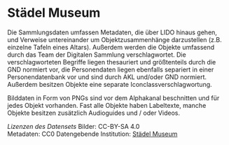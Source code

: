 # Städel Museum

Die Sammlungsdaten umfassen Metadaten, die über LIDO hinaus gehen, und Verweise untereinander um Objektzusammenhänge darzustellen (z.B. einzelne Tafeln eines Altars). Außerdem werden die Objekte umfassend durch das Team der Digitalen Sammlung verschlagwortet. Die verschlagworteten Begriffe liegen thesauriert und größtenteils durch die GND normiert vor, die Personendaten liegen ebenfalls separiert in einer Personendatenbank vor und sind durch AKL und/oder GND normiert. Außerdem besitzen Objekte eine separate Iconclassverschlagwortung.

Bilddaten in Form von PNGs sind vor dem Alphakanal beschnitten und für jedes Objekt vorhanden. Fast alle Objekte haben Labeltexte, manche Objekte besitzen zusätzlich Audioguides und / oder Videos.

_Lizenzen des Datensets_
Bilder: CC-BY-SA 4.0  
Metadaten: CC0
Datengebende Institution: [Städel Museum](https://www.staedelmuseum.de/en)
